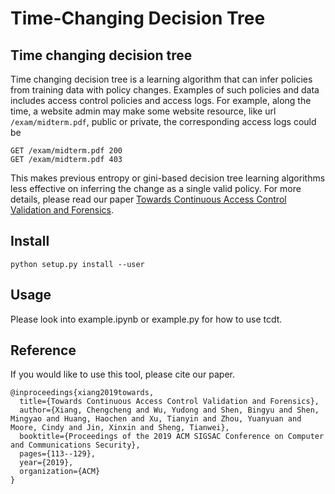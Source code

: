 # Time-Changing Decision Tree

## Time changing decision tree
Time changing decision tree is a learning algorithm that can infer policies from training data with policy changes. Examples of such policies and data includes access control policies and access logs. For example, along the time, a website admin may make some website resource, like url `/exam/midterm.pdf`, public or private, the corresponding access logs could be

```
GET /exam/midterm.pdf 200
GET /exam/midterm.pdf 403
```

This makes previous entropy or gini-based decision tree learning algorithms less effective on inferring the change as a single valid policy. For more details, please read our paper [Towards Continuous Access Control Validation and Forensics](https://evonx.github.io/files/pdiff.pdf).

## Install

```
python setup.py install --user
```


## Usage
Please look into example.ipynb or example.py for how to use tcdt.

## Reference
If you would like to use this tool, please cite our paper.

```
@inproceedings{xiang2019towards,
  title={Towards Continuous Access Control Validation and Forensics},
  author={Xiang, Chengcheng and Wu, Yudong and Shen, Bingyu and Shen, Mingyao and Huang, Haochen and Xu, Tianyin and Zhou, Yuanyuan and Moore, Cindy and Jin, Xinxin and Sheng, Tianwei},
  booktitle={Proceedings of the 2019 ACM SIGSAC Conference on Computer and Communications Security},
  pages={113--129},
  year={2019},
  organization={ACM}
}
```
